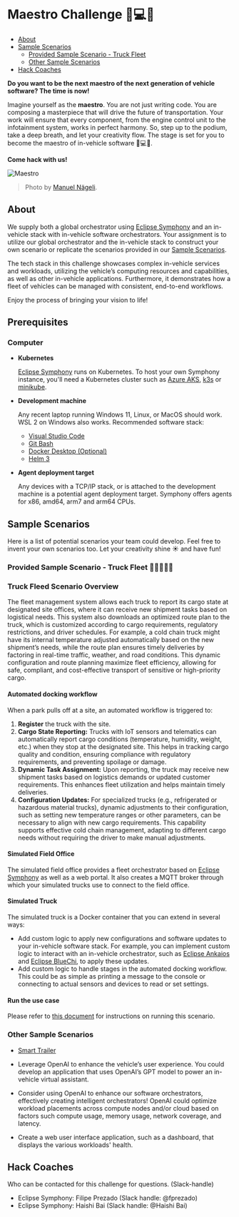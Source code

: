 
# Maestro Challenge 🚗💻🎶
- [About](#about)
- [Sample Scenarios](#sample-scenarios)
    - [Provided Sample Scenario - Truck Fleet](#truck-fleet)        
    - [Other Sample Scenarios](#other-sample-scenarios)
- [Hack Coaches](#hack-coaches)

**Do you want to be the next maestro of the next generation of vehicle software? The time is now!**

Imagine yourself as the **maestro**. You are not just writing code. You are composing a masterpiece that will drive the future of transportation. Your work will ensure that every component, from the engine control unit to the infotainment system, works in perfect harmony. So, step up to the podium, take a deep breath, and let your creativity flow. The stage is set for you to become the maestro of in-vehicle software 🚗💻🎶.

**Come hack with us!**

![Maestro](docs/diagrams/orchestra_picture.jpg)
>Photo by <a href="https://unsplash.com/@gwundrig?utm_content=creditCopyText&utm_medium=referral&utm_source=unsplash">Manuel Nägeli</a>.

## About

We supply both a global orchestrator using  [Eclipse Symphony](https://github.com/eclipse-symphony/symphony) and an in-vehicle stack with in-vehicle software orchestrators. Your assignment is to utilize our global orchestrator and the in-vehicle stack to construct your own scenario or replicate the scenarios provided in our [Sample Scenarios](#sample-scenarios). 


The tech stack in this challenge showcases complex in-vehicle services and workloads, utilizing the vehicle’s computing resources and capabilities, as well as other in-vehicle applications. Furthermore, it demonstrates how a fleet of vehicles can be managed with consistent, end-to-end workflows. 

Enjoy the process of bringing your vision to life!

## Prerequisites

### Computer

* **Kubernetes**
  
  [Eclipse Symphony](https://github.com/eclipse-symphony/symphony) runs on Kubernetes. To host your own Symphony instance, you'll need a Kubernetes cluster such as [Azure AKS](https://azure.microsoft.com/en-us/products/kubernetes-service), [k3s](https://k3s.io/) or [minikube](https://minikube.sigs.k8s.io/docs/).

* **Development machine**

  Any recent laptop running Windows 11, Linux, or MacOS should work. WSL 2 on Windows also works.
  Recommended software stack:
  * [Visual Studio Code](https://code.visualstudio.com/)
  * [Git Bash](https://git-scm.com/) 
  * [Docker Desktop (Optional)](https://www.docker.com/products/docker-desktop/)
  * [Helm 3](https://helm.sh/)

* **Agent deployment target**

  Any devices with a TCP/IP stack, or is attached to the development machine is a potential agent deployment target. Symphony offers agents for x86, amd64, arm7 and arm64 CPUs.



## Sample Scenarios

Here is a list of potential scenarios your team could develop. Feel free to invent your own scenarios too. Let your creativity shine ☀️ and have fun!

<a id="truck-fleet"></a>

### Provided Sample Scenario - Truck Fleet 🚚🚛🚚🚛🚚

### Truck Fleed Scenario Overview

The fleet management system allows each truck to report its cargo state at designated site offices, where it can receive new shipment tasks based on logistical needs. This system also downloads an optimized route plan to the truck, which is customized according to cargo requirements, regulatory restrictions, and driver schedules. For example, a cold chain truck might have its internal temperature adjusted automatically based on the new shipment’s needs, while the route plan ensures timely deliveries by factoring in real-time traffic, weather, and road conditions. This dynamic configuration and route planning maximize fleet efficiency, allowing for safe, compliant, and cost-effective transport of sensitive or high-priority cargo.

#### Automated docking workflow

When a park pulls off at a site, an automated workflow is triggered to:
1.	**Register** the truck with the site.
2.	**Cargo State Reporting:** Trucks with IoT sensors and telematics can automatically report cargo conditions (temperature, humidity, weight, etc.) when they stop at the designated site. This helps in tracking cargo quality and condition, ensuring compliance with regulatory requirements, and preventing spoilage or damage.
3.	**Dynamic Task Assignment:** Upon reporting, the truck may receive new shipment tasks based on logistics demands or updated customer requirements. This enhances fleet utilization and helps maintain timely deliveries.
4.	**Configuration Updates:** For specialized trucks (e.g., refrigerated or hazardous material trucks), dynamic adjustments to their configuration, such as setting new temperature ranges or other parameters, can be necessary to align with new cargo requirements. This capability supports effective cold chain management, adapting to different cargo needs without requiring the driver to make manual adjustments.

#### Simulated Field Office
The simulated field office provides a fleet orchestrator based on [Eclipse Symphony](https://github.com/eclipse-symphony/symphony) as well as a web portal. It also creates a MQTT broker through which your simulated trucks use to connect to the field office.  

#### Simulated Truck

The simulated truck is a Docker container that you can extend in several ways:
* Add custom logic to apply new configurations and software updates to your in-vehicle software stack. For example, you can implement custom logic to interact with an in-vehicle orchestrator, such as [Eclipse Ankaios](./eclipse-ankaios/README.md) and [Eclipse BlueChi](./eclipse-bluechi/README.md), to apply these updates.
* Add custom logic to handle stages in the automated docking workflow. This could be as simple as printing a message to the console or connecting to actual sensors and devices to read or set settings.

#### Run the use case

Please refer to [this document](./eclipse-symphony/README.md) for instructions on running this scenario.

### Other Sample Scenarios
- [Smart Trailer](./scenarios/smart_trailer_use_case/README.md)
- Leverage OpenAI to enhance the vehicle’s user experience. You could develop an application that uses OpenAI’s GPT model to power an in-vehicle virtual assistant.

- Consider using OpenAI to enhance our software orchestrators, effectively creating intelligent orchestrators! OpenAI could optimize workload placements across compute nodes and/or cloud based on factors such compute usage, memory usage, network coverage, and latency.

- Create a web user interface application, such as a dashboard, that displays the various workloads' health.

## Hack Coaches
Who can be contacted for this challenge for questions. (Slack-handle)

- Eclipse Symphony: Filipe Prezado (Slack handle: @fprezado)
- Eclipse Symphony: Haishi Bai (Slack handle: @Haishi Bai)

